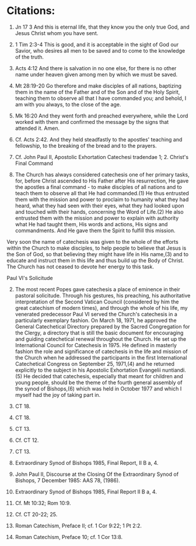 # Citations:

1. Jn 17 3
And this is eternal life, that they know you the only true God, and Jesus Christ whom you have sent.

2. 1 Tim 2:3-4
This is good, and it is acceptable in the sight of God our Savior,
who desires all men to be saved and to come to the knowledge of the truth.

3. Acts 4:12
And there is salvation in no one else, for there is no other name under heaven given among men by which we must be saved.

4. Mt 28:19-20
Go therefore and make disciples of all nations, baptizing them in the name of the Father and of the Son and of the Holy Spirit,
teaching them to observe all that I have commanded you; and behold, I am with you always, to the close of the age.

5. Mk 16:20
And they went forth and preached everywhere, while the Lord worked with them and confirmed the message by the signs that attended it. Amen.

6. Cf. Acts 2:42.
And they held steadfastly to the apostles' teaching and fellowship, to the breaking of the bread and to the prayers.

7. Cf. John Paul II, Apostolic Exhortation Catechesi tradendae 1; 2.
Christ's Final Command

1. The Church has always considered catechesis one of her primary tasks, for, before Christ ascended to His Father after His resurrection, He gave the apostles a final command - to make disciples of all nations and to teach them to observe all that He had commanded.(1) He thus entrusted them with the mission and power to proclaim to humanity what they had heard, what they had seen with their eyes, what they had looked upon and touched with their hands, concerning the Word of Life.(2) He also entrusted them with the mission and power to explain with authority what He had taught them, His words and actions, His signs and commandments. And He gave them the Spirit to fulfill this mission.

Very soon the name of catechesis was given to the whole of the efforts within the Church to make disciples, to help people to believe that Jesus is the Son of God, so that believing they might have life in His name,(3) and to educate and instruct them in this life and thus build up the Body of Christ. The Church has not ceased to devote her energy to this task.

Paul VI's Solicitude

2. The most recent Popes gave catechesis a place of eminence in their pastoral solicitude. Through his gestures, his preaching, his authoritative interpretation of the Second Vatican Council (considered by him the great catechism of modern times), and through the whole of his life, my venerated predecessor Paul VI served the Church's catechesis in a particularly exemplary fashion. On March 18, 1971, he approved the General Catechetical Directory prepared by the Sacred Congregation for the Clergy, a directory that is still the basic document for encouraging and guiding catechetical renewal throughout the Church. He set up the International Council for Catechesis in 1975. He defined in masterly fashion the role and significance of catechesis in the life and mission of the Church when he addressed the participants in the first International Catechetical Congress on September 25, 1971,(4) and he returned explicitly to the subject in his Apostolic Exhortation Evangelii nuntiandi.(5) He decided that catechesis, especially that meant for children and young people, should be the theme of the fourth general assembly of the synod of Bishops,(6) which was held in October 1977 and which I myself had the joy of taking part in.

8. CT 18.

9. CT 18.

10. CT 13.

11. Cf. CT 12.

12. CT 13.

13. Extraordinary Synod of Bishops 1985, Final Report, II B a, 4.

14. John Paul II, Discourse at the Closing Of the Extraordinary Synod of Bishops, 7 December 1985: AAS 78, (1986).

15. Extraordinary Synod of Bishops 1985, Final Report II B a, 4.

16. Cf. Mt 10:32; Rom 10:9.

17. Cf. CT 20-22; 25.

18. Roman Catechism, Preface II; cf. 1 Cor 9:22; 1 Pt 2:2.

19. Roman Catechism, Preface 10; cf. 1 Cor 13:8.
